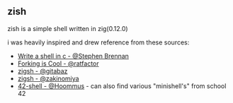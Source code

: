 ## zish

zish is a simple shell written in zig(0.12.0)

i was heavily inspired and drew reference from these sources:

* [Write a shell in c - @Stephen Brennan](https://brennan.io/2015/01/16/write-a-shell-in-c/)
* [Forking is Cool - @ratfactor](https://ratfactor.com/zig/forking-is-cool)
* [zigsh - @gitabaz](https://github.com/gitabaz/zigsh/tree/master)
* [zigsh - @zakinomiya](https://github.com/zakinomiya/zigsh)
* [42-shell - @Hoommus](https://github.com/Hoommus/42-shell) - can also find various "minishell's" from school 42

